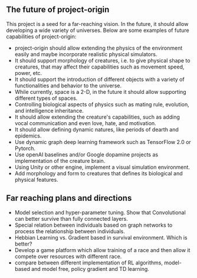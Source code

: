 ## The future of project-origin
This project is a seed for a far-reaching vision. In the future, it should allow developing a wide variety of universes. Below are some examples of future capabilities of project-origin:

- project-origin should allow extending the physics of the environment easily and maybe incorporate realistic physical simulators.
- It should support morphology of creatures, i.e. to give physical shape to creatures, that may affect their capabilities such as movement speed, power, etc.
- It should support the introduction of different objects with a variety of functionalities and behavior to the universe.
- While currently, space is a 2-D, in the future it should allow supporting different types of spaces.
- Controlling biological aspects of physics such as mating rule, evolution, and intelligence inheritance.
- It should allow extending the creature's capabilities, such as adding vocal communication and even love, hate, and motivation.
- It should allow defining dynamic natures, like periods of dearth and epidemics. 
- Use dynamic graph deep learning framework such as TensorFlow 2.0 or Pytorch.
- Use openAI baselines and/or Google dopamine projects as implementation of the creature brain. 
- Using Unity or other engine, implement a visual simulation environment. 
- Add morphology and form to creatures that defines its biological and physical features.


## Far reaching plans and directions
- Model selection and hyper-parameter tuning. Show that Convolutional can better survive than fully connected layers.
- Special relation between individuals based on graph networks to process the relationship between individuals.
- Hebbian Learning vs. Gradient based in survival environment. Which is better? 
- Develop a game platform which allow training of a race and then allow it compete over resources with different race.
- compare between different implementation of RL algorithms, model-based and model free, policy gradient and TD learning.
 

